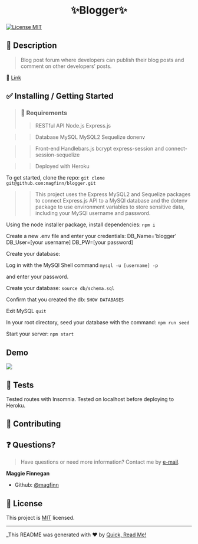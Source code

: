 <h1 align="center">✨Blogger✨</h1>

<p>
<a href="https://opensource.org/licenses/MIT">
<img alt = "License MIT" src="https://img.shields.io/badge/license-MIT-success.svg" target="_blank" /></a>
</p>

## 📜 Description

> Blog post forum where developers can publish their blog posts and comment on other developers’ posts. 

🔗 <a href = 'https://github.com/magfinn/blogger'>Link</a>

## ✅ Installing / Getting Started

> ### 🧰 Requirements
>>RESTful API
> Node.js
> Express.js 

>> Database
> MySQL
> MySQL2
> Sequelize
> donenv

>> Front-end
> Handlebars.js
> bcrypt
> express-session and connect-session-sequelize

>> Deployed with Heroku

To get started, clone the repo:
`git clone git@github.com:magfinn/blogger.git`

> > This project uses the Express MySQL2 and Sequelize packages to connect Express.js API to a MySQl database and the dotenv package to use environment variables to store sensitive data, including your MySQl username and password.

Using the node installer package, install dependencies:
`npm i`

Create a new .env file and enter your credentials:
DB_Name='blogger'
DB_User=[your username]
DB_PW=[your password]

Create your database:

Log in with the MySQl Shell command
`mysql -u [username] -p`

and enter your password.

Create your database:
`source db/schema.sql`

Confirm that you created the db:
`SHOW DATABASES`

Exit MySQL `quit`

In your root directory, seed your database with the command:
`npm run seed`

Start your server:
`npm start`

## Demo

<img src='./public/assets/screenshot'>

## 🚥 Tests

Tested routes with Insomnia. Tested on localhost before deploying to Heroku. 

## 🤝 Contributing

## ❓ Questions?

> Have questions or need more information? Contact me by <a href='mailto:magfin@github.com'>e-mail</a>.

**Maggie Finnegan**

- Github: [@magfinn](https://github.com/magfinn)

## 📝 License

This project is [MIT](https://opensource.org/licenses/MIT) licensed.

---

\_This README was generated with ❤️ by [Quick, Read Me!](https://github.com/magfinn/Quick-README-)